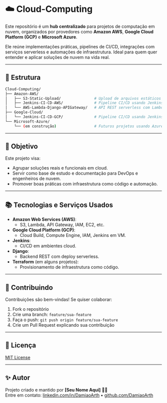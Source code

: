 # ☁️ Cloud-Computing

Este repositório é um **hub centralizado** para projetos de computação em nuvem, organizados por provedores como **Amazon AWS**, **Google Cloud Platform (GCP)** e **Microsoft Azure**.

Ele reúne implementações práticas, pipelines de CI/CD, integrações com serviços serverless e automações de infraestrutura. Ideal para quem quer entender e aplicar soluções de nuvem na vida real.

---

## 📁 Estrutura

```bash
Cloud-Computing/
├── Amazon-AWS/
│   ├── S3-Static-Upload/               # Upload de arquivos estáticos no Amazon S3
│   ├── Jenkins-CI-CD-AWS/              # Pipeline CI/CD usando Jenkins na AWS
│   └── AWS-Lambda-Django-APIGateway/   # API REST serverless com Lambda + Django + API Gateway
├── Google-Cloud/
│   └── Jenkins-CI-CD-GCP/              # Pipeline CI/CD usando Jenkins na GCP
└── Microsoft-Azure/
    └── (em construção)                 # Futuros projetos usando Azure
```

---

## 🚀 Objetivo

Este projeto visa:

- Agrupar soluções reais e funcionais em cloud.
- Servir como base de estudo e documentação para DevOps e engenheiros de nuvem.
- Promover boas práticas com infraestrutura como código e automação.

---

## 📚 Tecnologias e Serviços Usados

- **Amazon Web Services (AWS)**:
  - S3, Lambda, API Gateway, IAM, EC2, etc.
- **Google Cloud Platform (GCP)**:
  - Cloud Build, Compute Engine, IAM, Jenkins em VM.
- **Jenkins**:
  - CI/CD em ambientes cloud.
- **Django**:
  - Backend REST com deploy serverless.
- **Terraform** (em alguns projetos): 
  - Provisionamento de infraestrutura como código.

---

## 🤝 Contribuindo

Contribuições são bem-vindas! Se quiser colaborar:

1. Fork o repositório
2. Crie uma branch: `feature/sua-feature`
3. Faça o push: `git push origin feature/sua-feature`
4. Crie um Pull Request explicando sua contribuição

---

## 📄 Licença

[MIT License](LICENSE)

---

## ✨ Autor

Projeto criado e mantido por **[Seu Nome Aqui]** 👨‍💻  
Entre em contato: [linkedin.com/in/DamiaoArth](https://linkedin.com/in/DamiaoArth) • [github.com/DamiaoArth](https://github.com/DamiaoArth)